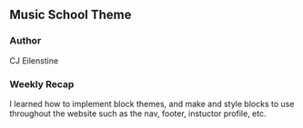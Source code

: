 ## Music School Theme

### Author

CJ Eilenstine

### Weekly Recap

I learned how to implement block themes, and make and style blocks to use throughout the website such as the nav, footer, instuctor profile, etc.

